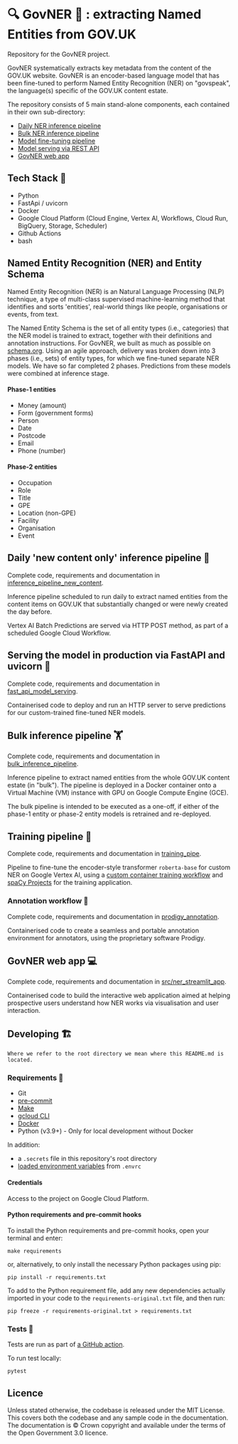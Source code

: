 # :mag: GovNER :monocle_face: : extracting Named Entities from GOV.UK

Repository for the GovNER project.

GovNER systematically extracts key metadata from the content of the GOV.UK website. GovNER is an encoder-based language model that has been fine-tuned to perform Named Entity Recognition (NER) on "govspeak", the language(s) specific of the GOV.UK content estate.

The repository consists of 5 main stand-alone components, each contained in their own sub-directory:

- [Daily NER inference pipeline](#daily-new-content-only-inference-pipeline)
- [Bulk NER inference pipeline](#bulk-inference-pipeline)
- [Model fine-tuning pipeline](#training-pipeline)
- [Model serving via REST API](#serving-the-model-in-production-via-fastapi-and-uvicorn)
- [GovNER web app](#govner-web-app)


## Tech Stack :cherries:

* Python
* FastApi / uvicorn
* Docker
* Google Cloud Platform  (Cloud Engine, Vertex AI, Workflows, Cloud Run, BigQuery, Storage,  Scheduler)
* Github Actions
* bash


## Named Entity Recognition (NER) and Entity Schema

Named Entity Recognition (NER) is an Natural Language Processing (NLP) technique, a type of multi-class supervised machine-learning method that identifies and sorts 'entities', real-world things like people, organisations or events, from text.

The Named Entity Schema is the set of all entity types (i.e., categories) that the NER model is trained to extract, together with their definitions and annotation instructions. For GovNER, we built as much as possible on [schema.org](https://schema.org/). Using an agile approach, delivery was broken down into 3 phases (i.e., sets) of entity types, for which we fine-tuned separate NER models. We have so far completed 2 phases. Predictions from these models were combined at inference stage.

#### Phase-1 entities

- Money (amount)
- Form (government forms)
- Person
- Date
- Postcode
- Email
- Phone (number)

#### Phase-2 entities

- Occupation
- Role
- Title
- GPE
- Location (non-GPE)
- Facility
- Organisation
- Event


## Daily 'new content only' inference pipeline :rocket:

Complete code, requirements and documentation in [inference_pipeline_new_content](/bulk_inference_pipeline).

Inference pipeline scheduled to run daily to extract named entities from the content items on GOV.UK that substantially changed or were newly created the day before.

Vertex AI Batch Predictions are served via HTTP POST method, as part of a scheduled Google Cloud Workflow.

## Serving the model in production via FastAPI and uvicorn :unicorn:

Complete code, requirements and documentation in [fast_api_model_serving](/fast_api_model_serving).

Containerised code to deploy and run an HTTP server to serve predictions for our custom-trained fine-tuned NER models.


## Bulk inference pipeline :weight_lifting:

Complete code, requirements and documentation in [bulk_inference_pipeline](/bulk_inference_pipeline).

Inference pipeline to extract named entities from the whole GOV.UK content estate (in "bulk").
The pipeline is deployed in a Docker container onto a Virtual Machine (VM) instance with GPU on Google Compute Engine (GCE).

The bulk pipeline is intended to be executed as a one-off, if either of the phase-1 entity or phase-2 entity models is retrained and re-deployed.


## Training pipeline :running:

Complete code, requirements and documentation in [training_pipe](/training_pipe).

Pipeline to fine-tune the encoder-style transformer `roberta-base` for custom NER on Google Vertex AI, using a [custom container training workflow](https://cloud.google.com/vertex-ai/docs/training/overview#workflow_for_custom_training) and [spaCy Projects](https://spacy.io/usage/projects) for the training application.


### Annotation workflow :pencil:

Complete code, requirements and documentation in [prodigy_annotation](/prodigy_annotation).

Containerised code to create a seamless and portable annotation environment for annotators, using the proprietary software Prodigy.


## GovNER web app :computer:

Complete code, requirements and documentation in [src/ner_streamlit_app](/src/ner_streamlit_app).

Containerised code to build the interactive web application aimed at helping prospective users understand how NER works via visualisation and user interaction.


## Developing :building_construction:

```{warning}
Where we refer to the root directory we mean where this README.md is located.
```

### Requirements :construction:

- Git
- [pre-commit](https://pre-commit.com/)
- [Make](https://formulae.brew.sh/formula/make)
- [gcloud CLI](https://cloud.google.com/sdk/gcloud)
- [Docker](https://www.docker.com/)
- Python (v3.9+) - Only for local development without Docker

In addition:

- a `.secrets` file in this repository's root directory
- [loaded environment variables](/docs/user_guide/loading_environment_variables.md) from `.envrc`

#### Credentials

Access to the project on Google Cloud Platform.


#### Python requirements and pre-commit hooks

To install the Python requirements and pre-commit hooks, open your terminal and enter:

```shell
make requirements
```

or, alternatively, to only install the necessary Python packages using pip:

```shell
pip install -r requirements.txt
```

To add to the Python requirement file, add any new dependencies actually imported in your code to the `requirements-original.txt` file, and then run:

```shell
pip freeze -r requirements-original.txt > requirements.txt
```

### Tests :vertical_traffic_light:

Tests are run as part of [a GitHub action](/.github/workflows/ci.yml).

To run test locally:

```shell
pytest
```

## Licence

Unless stated otherwise, the codebase is released under the MIT License. This covers
both the codebase and any sample code in the documentation. The documentation is ©
Crown copyright and available under the terms of the Open Government 3.0 licence.
